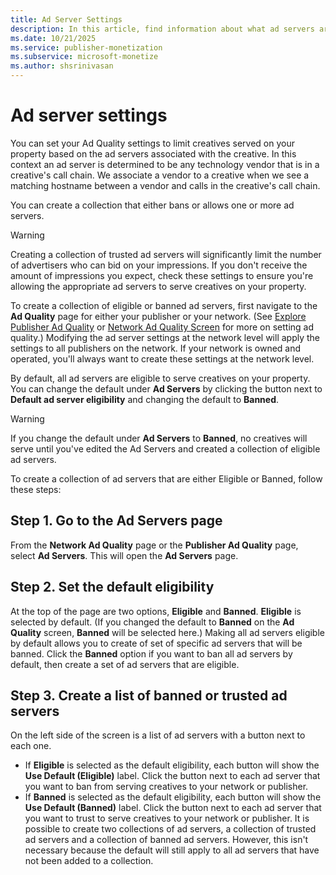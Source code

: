```yaml
---
title: Ad Server Settings
description: In this article, find information about what ad servers are and instructions on how to create a collection of ad servers.
ms.date: 10/21/2025
ms.service: publisher-monetization
ms.subservice: microsoft-monetize
ms.author: shsrinivasan
---
```


# Ad server settings

You can set your Ad Quality settings to limit creatives served on your property based on the ad servers associated with the creative. In this context an ad server is determined to be any technology vendor that is in a creative's call chain. We associate a vendor to a creative when we see a matching hostname between a vendor and calls in the creative's call chain.

You can create a collection that either bans or allows one or more ad servers.

> [!WARNING]
> Creating a collection of trusted ad servers will significantly limit the number of advertisers who can bid on your impressions. If you don't receive the amount of impressions you expect, check these settings to ensure you're allowing the appropriate ad servers to serve creatives on your property.

To create a collection of eligible or banned ad servers, first navigate to the **Ad Quality** page for either your publisher or your network. (See [Explore Publisher Ad Quality](explore-publisher-ad-quality.md) or [Network Ad Quality Screen](network-ad-quality-screen.md) for more on setting ad quality.) Modifying the ad server settings at the network level will apply the settings to all publishers on the network. If your network is owned and operated, you'll always want to create these settings at the network level.

By default, all ad servers are eligible to serve creatives on your property. You can change the default under **Ad Servers** by clicking the button next to **Default ad server eligibility** and changing the default to **Banned**.

> [!WARNING]
> If you change the default under **Ad Servers** to **Banned**, no creatives will serve until you've edited the Ad Servers and created a collection of eligible ad servers.

To create a collection of ad servers that are either Eligible or Banned, follow these steps:

## Step 1. Go to the Ad Servers page

From the **Network Ad Quality** page or the **Publisher Ad Quality** page, select **Ad Servers**. This will open the **Ad Servers** page.

## Step 2. Set the default eligibility

At the top of the page are two options, **Eligible** and **Banned**. **Eligible** is selected by default. (If you changed the default to **Banned** on the **Ad Quality** screen, **Banned** will be selected here.) Making all ad servers eligible by default allows you to create of set of specific ad servers that will be banned. Click the **Banned** option if you want to ban all ad servers by default, then create a set of ad servers that are eligible.

## Step 3. Create a list of banned or trusted ad servers

On the left side of the screen is a list of ad servers with a button next to each one.

- If **Eligible** is selected as the default eligibility, each button will show the **Use Default (Eligible)** label. Click the button next to each ad server that you want to ban from serving creatives to your network or publisher. 
- If **Banned** is selected as the default eligibility, each button will show the **Use Default (Banned)** label. Click the button next to each ad server that you want to trust to serve creatives to your network or publisher. 
It is possible to create two collections of ad servers, a collection of trusted ad servers and a collection of banned ad servers. However, this isn't necessary because the default will still apply to all ad servers that have not been added to a collection.

<!--
## Step 4. Save your ad server settings

Click **Save** to save your changes.
-->